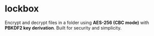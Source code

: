 # lockbox
Encrypt and decrypt files in a folder using **AES-256 (CBC mode)** with **PBKDF2 key derivation**.   Built for security and simplicity.
